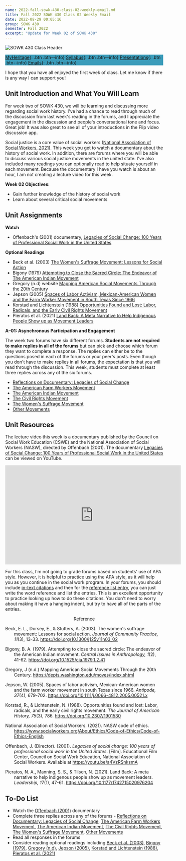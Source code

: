 ```yaml
---
name: 2022-fall-sowk-430-class-02-weekly-email.md
title: Fall 2022 SOWK 430 Class 02 Weekly Email
date: 2022-08-29 00:05:16
group: SOWK 430
semester: Fall 2022
excerpt: "Update for Week 02 of SOWK 430"
---
```


![SOWK 430 Class Header](https://jacobrcampbell.com/assets/media/2022-class-header-sowk-Ethics-in-practice.jpeg)

<div style="background-color: #3b9cba; width: 100%;" markdown="1">

[MyHeritage](https://myheritage.heritage.edu/ICS/Academics/SOWK/SOWK_430/2223_FA-SOWK_430-2/){: .btn .btn--info}
[Syllabus](https://jacobrcampbell.com/assets/media/2022-fall-sowk-430-course-syllabus.pdf){: .btn .btn--info}
[Presentations](https://presentations.jacobrcampbell.com){: .btn .btn--info}
[Emails](https://jacobrcampbell.com/communications/){: .btn .btn--info}

</div>

I hope that you have all enjoyed the first week of class. Let me know if there is any way I can support you!


## Unit Introduction and What You Will Learn

For week two of SOWK 430, we will be learning and discussing more regarding social work history. I've had a chance to read through much of the discussion from last week's reading in the forums, and I appreciate the engagement in the discussion and people's conversational tone and focus. Great job! It was also great to see all of your introductions in the Flip video discussion app.

Social justice is a core value of social workers ([National Association of Social Workers, 2021](https://www.socialworkers.org/About/Ethics/Code-of-Ethics/Code-of-Ethics-English)). This week you get to watch a documentary about the history of social work. In addition, there are forums where you will be able to discuss various social justice movements in the united state. I've also included many readings you can optionally read to help situate yourself in each movement. Because the documentary I have you watch is about an hour, I am not creating a lecture video for this week.

**Week 02 Objectives:**

- Gain further knowledge of the history of social work
- Learn about several critical social movements


## Unit Assignments

**Watch**

- Offenbach's (2001) documentary, [Legacies of Social Change: 100 Years of Professional Social Work in the United States](https://youtu.be/a4VzRSnksmA)

**Optional Readings**

- Beck et al. (2003) [The Women's Suffrage Movement: Lessons for Social Action](https://myheritage.heritage.edu/ICS/Portlets/ICS/Handoutportlet/viewhandler.ashx?handout_id=a381404b-0e52-4c17-8529-de47c5efdf8b)
- Bigony (1979) [Attempting to Close the Sacred Circle: The Endeavor of The American Indian Movement](https://myheritage.heritage.edu/ICS/Portlets/ICS/Handoutportlet/viewhandler.ashx?handout_id=a380efea-5af3-49fb-ae65-5b4ed1ea759f)
- Gregory (n.d) website [Mapping American Social Movements Through the 20th Century](https://depts.washington.edu/moves/index.shtml)
- Jepson (2005) [Spaces of Labor Activism, Mexican-American Women and the Farm Worker Movement in South Texas Since 1966](https://myheritage.heritage.edu/ICS/Portlets/ICS/Handoutportlet/viewhandler.ashx?handout_id=7eb82148-5548-4d7f-99bc-135a5555d0bd)
- Korstad and Lichtenstein (1988) [Opportunities Found and Lost: Labor, Radicals, and the Early Civil Rights Movement](https://myheritage.heritage.edu/ICS/Portlets/ICS/Handoutportlet/viewhandler.ashx?handout_id=f7785547-7f24-43e8-95cd-277570272dc1)
- Pieratos et al. (2021) [Land Back: A Meta Narrative to Help Indigenous People Show up as Movement Leaders](https://myheritage.heritage.edu/ICS/Portlets/ICS/Handoutportlet/viewhandler.ashx?handout_id=f7bfc97a-f10c-4361-9ff2-6d50d67c3b41)

**A–01: Asynchronous Participation and Engagement**

The week two forums have six different forums. **Students are not required to make replies in all of the forums** but can pick and choose which forum they want to complete a response. The replies can either be to the questions posed in each of the forums or your peer's posts. Even though you don't have to make replies in all forums, the expectation is that you will read through the discussion. This week, students must complete at least three replies across any of the six forums.

- [Reflections on Documentary: Legacies of Social Change](https://myheritage.heritage.edu/ICS/Academics/SOWK/SOWK_430/2223_FA-SOWK_430-2/W-02_829-94.jnz?portlet=Group_Discussion_Forums&screen=PostView&screenType=change&id=238e56bb-5a52-413a-99e8-aea3db16ba04)
- [The American Farm Workers Movement](https://myheritage.heritage.edu/ICS/Academics/SOWK/SOWK_430/2223_FA-SOWK_430-2/W-02_829-94.jnz?portlet=Group_Discussion_Forums&screen=PostView&screenType=change&id=d081dbd9-8659-461d-97e2-934482a06438)
- [The American Indian Movement](https://myheritage.heritage.edu/ICS/Academics/SOWK/SOWK_430/2223_FA-SOWK_430-2/W-02_829-94.jnz?portlet=Group_Discussion_Forums&screen=PostView&screenType=change&id=cc39b7df-6b2b-48c0-8185-5ee2d508650b)
- [The Civil Rights Movement](https://myheritage.heritage.edu/ICS/Academics/SOWK/SOWK_430/2223_FA-SOWK_430-2/W-02_829-94.jnz?portlet=Group_Discussion_Forums&screen=PostView&screenType=change&id=a5b01860-5b20-484b-acad-a4a9f8f5a569)
- [The Women's Suffrage Movement](https://myheritage.heritage.edu/ICS/Academics/SOWK/SOWK_430/2223_FA-SOWK_430-2/W-02_829-94.jnz?portlet=Group_Discussion_Forums&screen=PostView&screenType=change&id=2ecd3b57-b9e3-4a30-93f8-05f2eed216cb)
- [Other Movements](https://myheritage.heritage.edu/ICS/Academics/SOWK/SOWK_430/2223_FA-SOWK_430-2/W-02_829-94.jnz?portlet=Group_Discussion_Forums&screen=PostView&screenType=change&id=fedc8781-0a7f-4850-be26-150358aae7be)



## Unit Resources

The lecture video this week is a documentary published by the Council on Social Work Education (CSWE) and the National Association of Social Workers (NASW), directed by Offenbach (2001). The documentary [Legacies of Social Change: 100 Years of Professional Social Work in the United States](https://youtu.be/a4VzRSnksmA) can be viewed on YouTube.

<iframe width="560" height="315" src="https://www.youtube.com/embed/a4VzRSnksmA" title="YouTube video player" frameborder="0" allow="accelerometer; autoplay; clipboard-write; encrypted-media; gyroscope; picture-in-picture" allowfullscreen></iframe>

For this class, I'm not going to grade forums based on students' use of APA style. However, it is helpful to practice using the APA style, as it will help you as you continue in the social work program. In your forums, you should include [in-text citations](https://apastyle.apa.org/style-grammar-guidelines/citations) and then for the [reference list entry](https://apastyle.apa.org/style-grammar-guidelines/references), you can just write the word reference and list the entries. This is an excellent opportunity to practice looking up how to do these citations. You don't need to worry about making it have a hanging indent, but try to have all of the parts of the entries.

<div style="text-align: center" markdown="1">

Reference

</div>
<div style="margin: 0 0 0 2em; text-indent: -2em;" markdown="1">

Beck, E. L., Dorsey, E., & Stutters, A. (2003). The women's suffrage movement: Lessons for social action. _Journal of Community Practice, 11_(3), 13-33. <https://doi.org/10.1300/j125v11n03_02>

Bigony, B. A. (1979). Attempting to close the sacred circle: The endeavor of the American Indian movement. _Central Issues in Anthropology, 1_(2), 41-62. <https://doi.org/10.1525/cia.1979.1.2.41>

Gregory, J (n.d.) Mapping American Social Movements Through the 20th Century. <https://depts.washington.edu/moves/index.shtml>

Jepson, W. (2005). Spaces of labor activism, Mexican-American women and the farm worker movement in south Texas since 1966. _Antipode, 37_(4), 679-702. <https://doi.org/10.1111/j.0066-4812.2005.00521.x>

Korstad, R., & Lichtenstein, N. (1988). Opportunities found and lost: Labor, radicals, and the early civil rights movement. _The Journal of American History, 75_(3), 786. <https://doi.org/10.2307/1901530>

National Association of Social Workers. (2021). NASW code of ethics. https://www.socialworkers.org/About/Ethics/Code-of-Ethics/Code-of-Ethics-English

Offenbach, J. (Director). (2001). _Legacies of social change: 100 years of professional social work in the United States_. [Film]. Educational Film Center, Council on Social Work Education, National Association of Social Workers. Available at <https://youtu.be/a4VzRSnksmA>

Pieratos, N. A., Manning, S. S., & Tilsen, N. (2021). Land Back: A meta narrative to help indigenous people show up as movement leaders. _Leadership, 17_(1), 47-61. <https://doi.org/10.1177/1742715020976204>

</div>

## To-Do List

- Watch the [Offenbach (2001)](https://youtu.be/a4VzRSnksmA) documentary 
- Complete three replies across any of the forums - [Reflections on Documentary: Legacies of Social Change](https://myheritage.heritage.edu/ICS/Academics/SOWK/SOWK_430/2223_FA-SOWK_430-2/W-02_829-94.jnz?portlet=Group_Discussion_Forums&screen=PostView&screenType=change&id=238e56bb-5a52-413a-99e8-aea3db16ba04), [The American Farm Workers Movement](https://myheritage.heritage.edu/ICS/Academics/SOWK/SOWK_430/2223_FA-SOWK_430-2/W-02_829-94.jnz?portlet=Group_Discussion_Forums&screen=PostView&screenType=change&id=d081dbd9-8659-461d-97e2-934482a06438), [The American Indian Movement](https://myheritage.heritage.edu/ICS/Academics/SOWK/SOWK_430/2223_FA-SOWK_430-2/W-02_829-94.jnz?portlet=Group_Discussion_Forums&screen=PostView&screenType=change&id=cc39b7df-6b2b-48c0-8185-5ee2d508650b), [The Civil Rights Movement](https://myheritage.heritage.edu/ICS/Academics/SOWK/SOWK_430/2223_FA-SOWK_430-2/W-02_829-94.jnz?portlet=Group_Discussion_Forums&screen=PostView&screenType=change&id=a5b01860-5b20-484b-acad-a4a9f8f5a569), [The Women's Suffrage Movement](https://myheritage.heritage.edu/ICS/Academics/SOWK/SOWK_430/2223_FA-SOWK_430-2/W-02_829-94.jnz?portlet=Group_Discussion_Forums&screen=PostView&screenType=change&id=2ecd3b57-b9e3-4a30-93f8-05f2eed216cb), [Other Movements](https://myheritage.heritage.edu/ICS/Academics/SOWK/SOWK_430/2223_FA-SOWK_430-2/W-02_829-94.jnz?portlet=Group_Discussion_Forums&screen=PostView&screenType=change&id=fedc8781-0a7f-4850-be26-150358aae7be)
- Read all responses in the forums
- Consider reading optional readings including [Beck et al. (2003)](https://myheritage.heritage.edu/ICS/Portlets/ICS/Handoutportlet/viewhandler.ashx?handout_id=a381404b-0e52-4c17-8529-de47c5efdf8b), [Bigony (1979)](https://myheritage.heritage.edu/ICS/Portlets/ICS/Handoutportlet/viewhandler.ashx?handout_id=a380efea-5af3-49fb-ae65-5b4ed1ea759f), [Gregory (n.d)](https://depts.washington.edu/moves/index.shtml), [Jepson (2005)](https://myheritage.heritage.edu/ICS/Portlets/ICS/Handoutportlet/viewhandler.ashx?handout_id=7eb82148-5548-4d7f-99bc-135a5555d0bd), [Korstad and Lichtenstein (1988)](https://myheritage.heritage.edu/ICS/Portlets/ICS/Handoutportlet/viewhandler.ashx?handout_id=f7785547-7f24-43e8-95cd-277570272dc1), [Pieratos et al. (2021)](https://myheritage.heritage.edu/ICS/Portlets/ICS/Handoutportlet/viewhandler.ashx?handout_id=f7bfc97a-f10c-4361-9ff2-6d50d67c3b41)